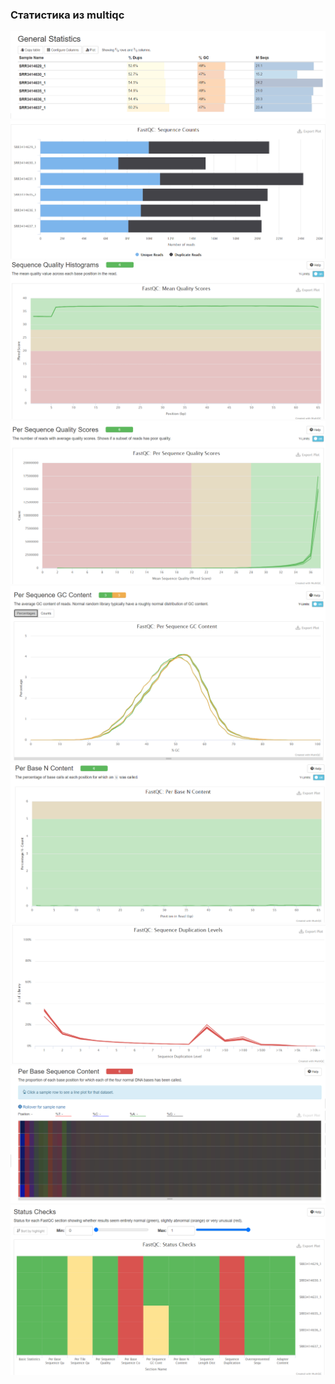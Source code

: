### Статистика из multiqc
![](https://github.com/kolbunovaa/images/blob/main/2021-11-26_00-34-58.png)
![](https://github.com/kolbunovaa/images/blob/main/2021-11-26_00-35-30.png)
![](https://github.com/kolbunovaa/images/blob/main/2021-11-26_00-36-00.png)
![](https://github.com/kolbunovaa/images/blob/main/2021-11-26_00-36-21.png)
![](https://github.com/kolbunovaa/images/blob/main/2021-11-26_00-37-03.png)
![](https://github.com/kolbunovaa/images/blob/main/2021-11-26_00-37-40.png)
![](https://github.com/kolbunovaa/images/blob/main/2021-11-26_00-38-03.png)
![](https://github.com/kolbunovaa/images/blob/main/2021-11-26_00-38-36.png)
![](https://github.com/kolbunovaa/images/blob/main/2021-11-26_00-39-05.png)
